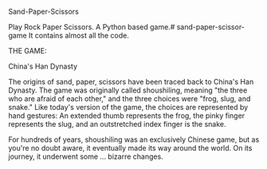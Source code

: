 Sand-Paper-Scissors

Play Rock Paper Scissors. A Python based game.# sand-paper-scissor-game
It contains almost all the code.


THE GAME:

China's Han Dynasty

The origins of sand, paper, scissors have been traced back to China's Han Dynasty. The game was originally called shoushiling, meaning "the three who are afraid of each other," and the three choices were "frog, slug, and snake." Like today's version of the game, the choices are represented by hand gestures: An extended thumb represents the frog, the pinky finger represents the slug, and an outstretched index finger is the snake.

For hundreds of years, shoushiling was an exclusively Chinese game, but as you're no doubt aware, it eventually made its way around the world. On its journey, it underwent some ... bizarre changes.
